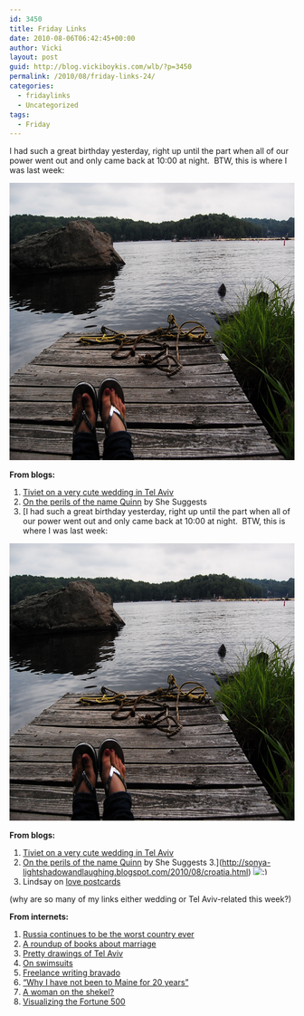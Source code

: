 ```yaml
---
id: 3450
title: Friday Links
date: 2010-08-06T06:42:45+00:00
author: Vicki
layout: post
guid: http://blog.vickiboykis.com/wlb/?p=3450
permalink: /2010/08/friday-links-24/
categories:
  - fridaylinks
  - Uncategorized
tags:
  - Friday
---
```

I had such a great birthday yesterday, right up until the part when all of our power went out and only came back at 10:00 at night.  BTW, this is where I was last week:

<p style="text-align: center;">
  <a href="https://raw.githubusercontent.com/veekaybee/wlb/gh-pages/assets/images/2010/08/DSC_0581.jpg"><img class="aligncenter size-full wp-image-3451" title="DSC_0581" src="https://raw.githubusercontent.com/veekaybee/wlb/gh-pages/assets/images/2010/08/DSC_0581.jpg" alt="" width="737" height="490" /></a>
</p>

**From blogs:**

  1. [Tiviet on a very cute wedding in Tel Aviv](http://tiviet.blogspot.com/2010/07/street-wedding-yeah.html)
  2. [On the perils of the name Quinn](http://www.shesuggests.com/2010/08/04/a-quinn-isnt-born/) by She Suggests
  3. [I had such a great birthday yesterday, right up until the part when all of our power went out and only came back at 10:00 at night.  BTW, this is where I was last week:

<p style="text-align: center;">
  <a href="https://raw.githubusercontent.com/veekaybee/wlb/gh-pages/assets/images/2010/08/DSC_0581.jpg"><img class="aligncenter size-full wp-image-3451" title="DSC_0581" src="https://raw.githubusercontent.com/veekaybee/wlb/gh-pages/assets/images/2010/08/DSC_0581.jpg" alt="" width="737" height="490" /></a>
</p>

**From blogs:**

  1. [Tiviet on a very cute wedding in Tel Aviv](http://tiviet.blogspot.com/2010/07/street-wedding-yeah.html)
  2. [On the perils of the name Quinn](http://www.shesuggests.com/2010/08/04/a-quinn-isnt-born/) by She Suggests
  3.](http://sonya-lightshadowandlaughing.blogspot.com/2010/08/croatia.html) <img src="http://blog.vickiboykis.com/wlb/wp-includes/images/smilies/simple-smile.png" alt=":)" class="wp-smiley" style="height: 1em; max-height: 1em;" />
  4. Lindsay on [love postcards](http://www.lostincheeseland.com/2010/08/multi-cultural-love-postcards.html?utm_source=feedburner&utm_medium=feed&utm_campaign=Feed%3A+lostincheeseland%2FDDYr+%28Lost+In+Cheeseland%29)

(why are so many of my links either wedding or Tel Aviv-related this week?)

**From internets:**

  1. [Russia continues to be the worst country ever](http://www.globalpost.com/notebook/russia-and-its-neighbors/100805/russia-continues-burn)
  2. [A roundup of books about marriage](http://www.nybooks.com/articles/archives/2010/aug/19/marrying-kind/?pagination=false)
  3. [Pretty drawings of Tel Aviv](http://www.tabletmag.com/arts-and-culture/737/my-tel-aviv/)
  4. [On swimsuits](http://www.thesmartset.com/article/article08021002.aspx)
  5. [Freelance writing bravado](http://www.theawl.com/2010/08/seven-years-as-a-freelance-writer-or-how-to-make-vitamin-soup/2)
  6. [&#8220;Why I have not been to Maine for 20 years&#8221;](http://levgrossman.com/2010/08/how-not-to-become-a-writer-or-why-i-have-not-been-to-maine-for-20-years/)
  7. [A woman on the shekel?](http://blogs.forward.com/sisterhood-blog/129766/)
  8. [Visualizing the Fortune 500](http://infographicsbin.tumblr.com/post/897000932/visualizing-fortune-500)